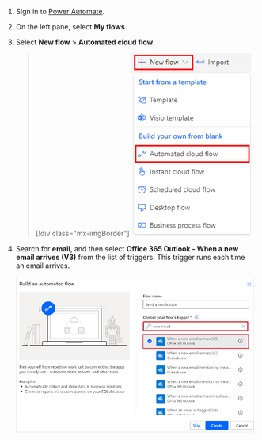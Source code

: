 1. Sign in to [Power Automate](https://flow.microsoft.com).

1. On the left pane, select **My flows**.

1. Select **New flow** > **Automated cloud flow**.

    > [!div class="mx-imgBorder"]
    > ![Screenshot of Build an automated cloud flow.](../includes/media/email-triggers/automated-from-blank.png "Build an automated cloud flow")

1. Search for **email**, and then select **Office 365 Outlook - When a new email arrives (V3)** from the list of triggers. This trigger runs each time an email arrives.
   
    ![Search for email.](media/email-triggers/email-triggers-1.png)

